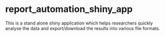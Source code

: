 # report_automation_shiny_app
This is a stand alone shiny application which helps researchers quickly analyse the data and export/download the results into various file formats.
